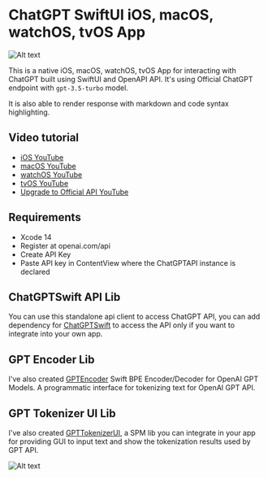 # ChatGPT SwiftUI iOS, macOS, watchOS, tvOS App

![Alt text](https://imagizer.imageshack.com/v2/640x480q90/922/hmlopw.png "image")

This is a native iOS, macOS, watchOS, tvOS App for interacting with ChatGPT built using SwiftUI and OpenAPI API. It's using Official ChatGPT endpoint with `gpt-3.5-turbo` model.

It is also able to render response with markdown and code syntax highlighting.

## Video tutorial
- [iOS YouTube](https://youtu.be/PLEgTCT20zU)
- [macOS YouTube](https://youtu.be/Wl1cDvwpJoE)
- [watchOS YouTube](https://youtu.be/DwXy0gKz1GY)
- [tvOS YouTube](https://youtu.be/7RQHG7GXJ_U)
- [Upgrade to Official API YouTube](https://youtu.be/9byLhs5hQjI)

## Requirements
- Xcode 14 
- Register at openai.com/api
- Create API Key
- Paste API key in ContentView where the ChatGPTAPI instance is declared

## ChatGPTSwift API Lib
You can use this standalone api client to access ChatGPT API, you can add dependency for [ChatGPTSwift](https://github.com/alfianlosari/ChatGPTSwift) to access the API only if you want to integrate into your own app.

## GPT Encoder Lib
I've also created [GPTEncoder](https://github.com/alfianlosari/GPTEncoder) Swift BPE Encoder/Decoder for OpenAI GPT Models. A programmatic interface for tokenizing text for OpenAI GPT API.

## GPT Tokenizer UI Lib
I've also created [GPTTokenizerUI](https://github.com/alfianlosari/GPTTokenizerUI), a SPM lib you can integrate in your app for providing GUI to input text and show the tokenization results used by GPT API.

![Alt text](https://imagizer.imageshack.com/v2/640x480q70/922/CEVvrE.png "image")
